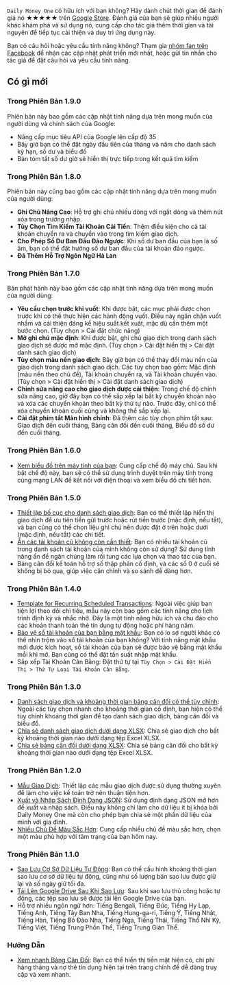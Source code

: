 `Daily Money One` có hữu ích với bạn không? Hãy dành chút thời gian để đánh giá nó ★★★★★ trên [Google Store](https://play.google.com/store/apps/details?id=com.colaorange.dailymoneyone). Đánh giá của bạn sẽ giúp nhiều người khác khám phá và sử dụng nó, cung cấp cho tác giả thêm thời gian và tài nguyên để tiếp tục cải thiện và duy trì ứng dụng này.

Bạn có câu hỏi hoặc yêu cầu tính năng không? Tham gia [nhóm fan trên Facebook](https://www.facebook.com/colaorange.daily.money) để nhận các cập nhật phát triển mới nhất, hoặc gửi tin nhắn cho tác giả để đặt câu hỏi và yêu cầu tính năng.

## Có gì mới

### Trong Phiên Bản 1.9.0
Phiên bản này bao gồm các cập nhật tính năng dựa trên mong muốn của người dùng và chính sách của Google:
* Nâng cấp mục tiêu API của Google lên cấp độ 35  
* Bây giờ bạn có thể đặt ngày đầu tiên của tháng và năm cho danh sách kỳ hạn, số dư và biểu đồ  
* Bản tóm tắt số dư giờ sẽ hiển thị trực tiếp trong kết quả tìm kiếm 

### Trong Phiên Bản 1.8.0
Phiên bản này cũng bao gồm các cập nhật tính năng dựa trên mong muốn của người dùng:
* **Ghi Chú Nâng Cao**: Hỗ trợ ghi chú nhiều dòng với ngắt dòng và thêm nút xóa trong trường nhập.
* **Tùy Chọn Tìm Kiếm Tài Khoản Cải Tiến**: Thêm điều kiện cho cả tài khoản chuyển ra và chuyển vào trong tìm kiếm giao dịch.
* **Cho Phép Số Dư Ban Đầu Đảo Ngược**: Khi số dư ban đầu của bạn là số âm, bạn có thể đặt hướng số dư ban đầu của tài khoản đảo ngược.
* **Đã Thêm Hỗ Trợ Ngôn Ngữ Hà Lan**

### Trong Phiên Bản 1.7.0
Bản phát hành này bao gồm các cập nhật tính năng dựa trên mong muốn của người dùng:
* **Yêu cầu chọn trước khi vuốt**: Khi được bật, các mục phải được chọn trước khi có thể thực hiện các hành động vuốt. Điều này ngăn chặn vuốt nhầm và cải thiện đáng kể hiệu suất kết xuất, mặc dù cần thêm một bước chọn. (Tùy chọn > Cài đặt chức năng)
* **Mở ghi chú mặc định**: Khi được bật, ghi chú giao dịch trong danh sách giao dịch sẽ được mở mặc định. (Tùy chọn > Cài đặt hiển thị > Cài đặt danh sách giao dịch)
* **Tùy chọn màu nền giao dịch**: Bây giờ bạn có thể thay đổi màu nền của giao dịch trong danh sách giao dịch. Các tùy chọn bao gồm: Mặc định (màu nền theo chủ đề), Tài khoản chuyển ra, và Tài khoản chuyển vào. (Tùy chọn > Cài đặt hiển thị > Cài đặt danh sách giao dịch)
* **Chỉnh sửa nâng cao cho giao dịch được cải thiện**: Trong chế độ chỉnh sửa nâng cao, giờ đây bạn có thể sắp xếp lại bất kỳ chuyển khoản nào và xóa các chuyển khoản theo bất kỳ thứ tự nào. Trước đây, chỉ có thể xóa chuyển khoản cuối cùng và không thể sắp xếp lại.
* **Cài đặt phím tắt Màn hình chính**: Đã thêm các tùy chọn phím tắt sau: Giao dịch đến cuối tháng, Bảng cân đối đến cuối tháng, Biểu đồ số dư đến cuối tháng.

### Trong Phiên Bản 1.6.0
* [Xem biểu đồ trên máy tính của bạn](https://youtu.be/Ag8cqg9gzi0): Cung cấp chế độ máy chủ. Sau khi bật chế độ này, bạn sẽ có thể sử dụng trình duyệt trên máy tính trong cùng mạng LAN để kết nối với điện thoại và xem biểu đồ chi tiết hơn.

### Trong Phiên Bản 1.5.0
* [Thiết lập bố cục cho danh sách giao dịch](https://youtu.be/TzQj2pY6sWs): Bạn có thể thiết lập hiển thị giao dịch để ưu tiên tiền gửi trước hoặc rút tiền trước (mặc định, nếu tắt), và bạn cũng có thể chọn liệu ghi chú nên được đặt ở trên hoặc dưới (mặc định, nếu tắt) các chi tiết.
* [Ẩn các tài khoản cũ không còn cần thiết](https://youtu.be/nKq7Mh_2nQA): Bạn có nhiều tài khoản cũ trong danh sách tài khoản của mình không còn sử dụng? Sử dụng tính năng ẩn để ngăn chúng làm rối tung các lựa chọn và thao tác của bạn.
* Bảng cân đối kế toán hỗ trợ số thập phân cố định, và các số 0 ở cuối sẽ không bị bỏ qua, giúp việc căn chỉnh và so sánh dễ dàng hơn.

### Trong Phiên Bản 1.4.0
* [Template for Recurring Scheduled Transactions](https://youtu.be/TzQj2pY6sWs): Ngoài việc giúp bạn tiện lợi theo dõi chi tiêu, mẫu này còn bao gồm các tính năng cho lịch trình định kỳ và nhắc nhở. Đây là một tính năng hữu ích và chu đáo cho các khoản thanh toán thẻ tín dụng tự động hoặc phí hàng năm.
* [Bảo vệ sổ tài khoản của bạn bằng mật khẩu](https://youtu.be/peoYqNG_4pk): Bạn có lo sợ người khác có thể nhìn trộm vào sổ tài khoản của bạn không? Với tính năng mật khẩu mới được kích hoạt, sổ tài khoản của bạn sẽ được bảo vệ bằng mật khẩu mỗi khi mở. Bạn cũng có thể đặt tần suất nhập mật khẩu.
* Sắp xếp Tài Khoản Cân Bằng: Đặt thứ tự tại `Tùy Chọn > Cài Đặt Hiển Thị > Thứ Tự Loại Tài Khoản Cân Bằng`.


### Trong Phiên Bản 1.3.0
* [Danh sách giao dịch và khoảng thời gian bảng cân đối có thể tùy chỉnh](https://youtu.be/O7EcLN82qIU): Ngoài các tùy chọn nhanh cho khoảng thời gian cố định, bạn hiện có thể tùy chỉnh khoảng thời gian để tạo danh sách giao dịch, bảng cân đối và biểu đồ.
* [Chia sẻ danh sách giao dịch dưới dạng XLSX](https://youtu.be/Bf7j39fsCSc): Chia sẻ giao dịch cho bất kỳ khoảng thời gian nào dưới dạng tệp Excel XLSX.
* [Chia sẻ bảng cân đối dưới dạng XLSX](https://youtu.be/kpxJxNsButA): Chia sẻ bảng cân đối cho bất kỳ khoảng thời gian nào dưới dạng tệp Excel XLSX.

### Trong Phiên Bản 1.2.0
* [Mẫu Giao Dịch](https://youtu.be/CtfJ5BecZfY): Thiết lập các mẫu giao dịch được sử dụng thường xuyên để làm cho việc kế toán trở nên thuận tiện hơn.
* [Xuất và Nhập Sách Định Dạng JSON](https://youtu.be/bHGEH7zcj78): Sử dụng định dạng JSON mở hơn để xuất và nhập sách. Điều này không chỉ làm cho dữ liệu ít bị khóa bởi Daily Money One mà còn cho phép bạn chia sẻ một phần dữ liệu của mình với gia đình.
* [Nhiều Chủ Đề Màu Sắc Hơn](https://youtu.be/3Yw7m2AOvfc): Cung cấp nhiều chủ đề màu sắc hơn, chọn một màu phù hợp với tâm trạng của bạn hôm nay.

### Trong Phiên Bản 1.1.0
* [Sao Lưu Cơ Sở Dữ Liệu Tự Động](https://youtube.com/shorts/dWePWDncx0k): Bạn có thể cấu hình khoảng thời gian sao lưu cơ sở dữ liệu tự động, cũng như số lượng bản sao lưu được giữ lại và số ngày giữ tối đa.
* [Tải Lên Google Drive Sau Khi Sao Lưu](https://youtu.be/hOJdtKElLuw): Sau khi sao lưu thủ công hoặc tự động, các tệp sao lưu sẽ được tải lên Google Drive của bạn.
* Hỗ trợ nhiều ngôn ngữ hơn: Tiếng Bengali, Tiếng Đức, Tiếng Hy Lạp, Tiếng Anh, Tiếng Tây Ban Nha, Tiếng Hung-ga-ri, Tiếng Ý, Tiếng Nhật, Tiếng Hàn, Tiếng Bồ Đào Nha, Tiếng Nga, Tiếng Thái, Tiếng Thổ Nhĩ Kỳ, Tiếng Việt, Tiếng Trung Phồn Thể, Tiếng Trung Giản Thể.

### Hướng Dẫn
 * [Xem nhanh Bảng Cân Đối](https://youtu.be/66tJxSrI_vQ): Bạn có thể hiển thị tiền mặt hiện có, chi phí hàng tháng và nợ thẻ tín dụng hiện tại trên trang chính để dễ dàng truy cập và xem nhanh.